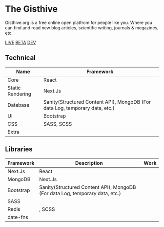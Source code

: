 # The Gisthive
Gisthive.org is a free online open platfrom for people like you. Where you can find and read new blog articles, scientific writing, journals & megazines, etc.

[LIVE](https://gisthive.org)
[BETA](https://beta.gisthive.org)
[DEV](https://dev.gisthive.org)

## Technical
| Name | Framework |
|---|---|
| Core | React |
| Static Rendering | Next.Js |
| Database | Sanity(Structured Content API), MongoDB (For data Log, temporary data, etc.) |
| UI | Bootstrap |
| CSS | SASS, SCSS | 
| Extra |  |

## Libraries
| Framework | Description | Work |
|---|---|---|
| Next.Js | React |  |
| MongoDB | Next.Js |  |
| Bootstrap | Sanity(Structured Content API), MongoDB (For data Log, temporary data, etc.) |  |
| SASS |  |  |
| Redis | , SCSS |   |
| date-fns |  |  |

